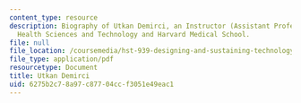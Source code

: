 ```yaml
---
content_type: resource
description: Biography of Utkan Demirci, an Instructor (Assistant Professor) at Harvard-MIT
  Health Sciences and Technology and Harvard Medical School.
file: null
file_location: /coursemedia/hst-939-designing-and-sustaining-technology-innovation-for-global-health-practice-spring-2008/6275b2c78a97c87704ccf3051e49eac1_utkan_bio.pdf
file_type: application/pdf
resourcetype: Document
title: Utkan Demirci
uid: 6275b2c7-8a97-c877-04cc-f3051e49eac1
---
```

